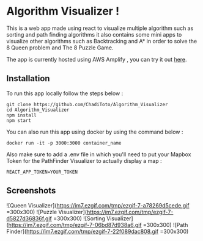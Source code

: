 ﻿# Algorithm Visualizer !

This is a web app made using react to visualize multiple algorithm such as sorting and path finding algorithms it also contains some mini apps to visualize other algorithms such as Backtracking and A\* in order to solve the 8 Queen problem and The 8 Puzzle Game.

The app is currently hosted using AWS Amplify , you can try it out [here](https://master.d38gbcaqs634eq.amplifyapp.com/).

## Installation

To run this app locally follow the steps below :

    git clone https://github.com/ChadiToto/Algorithm_Visualizer
    cd Algorithm_Visualizer
    npm install
    npm start

You can also run this app using docker by using the command below :

    docker run -it -p 3000:3000 container_name

Also make sure to add a .env file in which you'll need to put your Mapbox Token for the PathFinder Visualizer to actually display a map :

    REACT_APP_TOKEN=YOUR_TOKEN

## Screenshots

![Queen Visualizer](https://im7.ezgif.com/tmp/ezgif-7-a78269d5cede.gif =300x300) ![Puzzle Visualizer](https://im7.ezgif.com/tmp/ezgif-7-d5827d36836f.gif =300x300) ![Sorting Visualizer](https://im7.ezgif.com/tmp/ezgif-7-06bd87d938a6.gif =300x300) ![Path Finder](https://im7.ezgif.com/tmp/ezgif-7-22f089dac808.gif =300x300)
